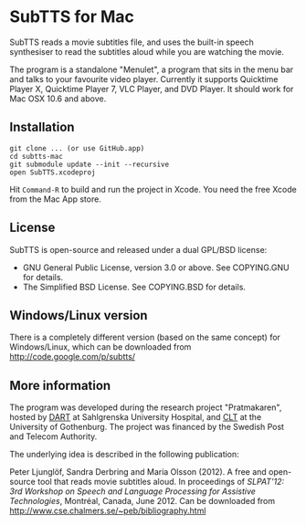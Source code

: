 SubTTS for Mac
==============

SubTTS reads a movie subtitles file, and uses the built-in speech synthesiser 
to read the subtitles aloud while you are watching the movie. 

The program is a standalone "Menulet", a program that sits in the menu bar 
and talks to your favourite video player. 
Currently it supports Quicktime Player X, Quicktime Player 7, VLC Player, and DVD Player.
It should work for Mac OSX 10.6 and above.

Installation
------------

	git clone ... (or use GitHub.app)
	cd subtts-mac
	git submodule update --init --recursive
	open SubTTS.xcodeproj

Hit `Command-R` to build and run the project in Xcode. You need the free Xcode from the Mac App store. 

License
-------

SubTTS is open-source and released under a dual GPL/BSD license:
- GNU General Public License, version 3.0 or above. See COPYING.GNU for details.
- The Simplified BSD License. See COPYING.BSD for details.

Windows/Linux version
---------------------

There is a completely different version (based on the same concept) for Windows/Linux, which can be downloaded from 
http://code.google.com/p/subtts/

More information
----------------

The program was developed during the research project "Pratmakaren", 
hosted by [DART](http://www.dart-gbg.org/english) at Sahlgrenska University Hospital,
and [CLT](http://clt.gu.se) at the University of Gothenburg.
The project was financed by the Swedish Post and Telecom Authority.

The underlying idea is described in the following publication:

Peter Ljunglöf, Sandra Derbring and Maria Olsson (2012). 
A free and open-source tool that reads movie subtitles aloud. 
In proceedings of *SLPAT'12: 3rd Workshop on Speech and Language Processing for Assistive Technologies*, 
Montréal, Canada, June 2012.
Can be downloaded from http://www.cse.chalmers.se/~peb/bibliography.html
